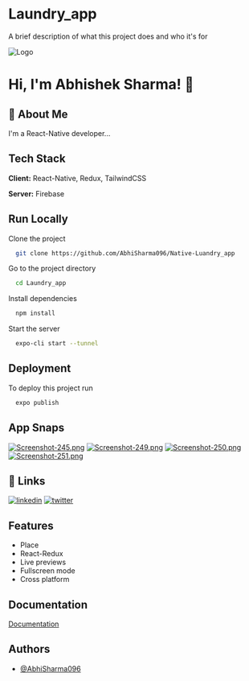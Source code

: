 
#   Laundry_app

A brief description of what this project does and who it's for


![Logo](https://www.theconsolelogs.com/react/react-native.png)


# Hi, I'm Abhishek Sharma! 👋


## 🚀 About Me
I'm a React-Native developer...


## Tech Stack

**Client:** React-Native, Redux, TailwindCSS

**Server:** Firebase


## Run Locally

Clone the project

```bash
  git clone https://github.com/AbhiSharma096/Native-Luandry_app
```

Go to the project directory

```bash
  cd Laundry_app
```

Install dependencies

```bash
  npm install
```

Start the server

```bash
  expo-cli start --tunnel
```


## Deployment

To deploy this project run

```bash
  expo publish
```


## App Snaps

[![Screenshot-245.png](https://i.postimg.cc/vTwWMWH7/Screenshot-245.png)](https://postimg.cc/ZBj9xvN0)
[![Screenshot-249.png](https://i.postimg.cc/WbxCJ4bd/Screenshot-249.png)](https://postimg.cc/nCY0ypmx)
[![Screenshot-250.png](https://i.postimg.cc/wxJrJpZM/Screenshot-250.png)](https://postimg.cc/dDsnPzqc)
[![Screenshot-251.png](https://i.postimg.cc/CLScqfbr/Screenshot-251.png)](https://postimg.cc/PNVbGJ31)
## 🔗 Links


[![linkedin](https://img.shields.io/badge/linkedin-0A66C2?style=for-the-badge&logo=linkedin&logoColor=white)](https://www.linkedin.com/in/piyushg07/)
[![twitter](https://img.shields.io/badge/twitter-1DA1F2?style=for-the-badge&logo=twitter&logoColor=white)](https://x.com/Abhishek_abs_01)


## Features

- Place 
- React-Redux
- Live previews
- Fullscreen mode
- Cross platform


## Documentation

[Documentation](https://reactnative.dev/docs/environment-setup)


## Authors

- [@AbhiSharma096](https://www.github.com/AbhiSharma096)

